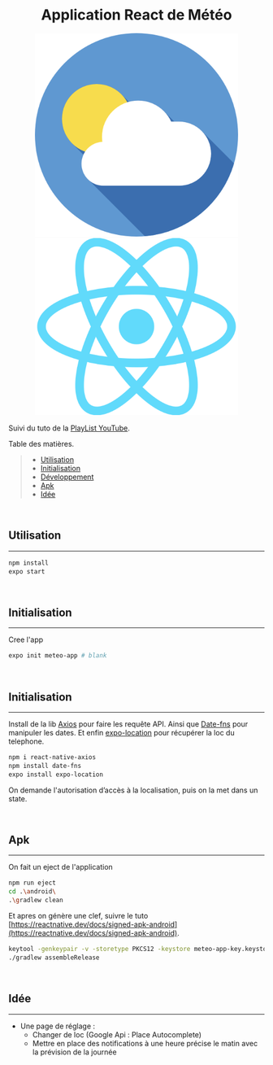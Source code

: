 <h1 align="center">Application React de Météo</h1>

<p align="center">
    <a target="_blank"><img src="./assets/meteo-logo.png" width="400"></a>
    <a target="_blank"><img src="./assets/react-icon.svg.png" width="400"></a>
</p>

Suivi du tuto de la [PlayList YouTube](https://youtu.be/jte3AQRPj_8).


Table des matières.
> * [Utilisation](#Utilisation)
> * [Initialisation](#Initialisation)
> * [Développement](#Développement)
> * [Apk](#Apk)
> * [Idée](#Idée)


&nbsp;
## Utilisation
---

```bash
npm install
expo start
```


&nbsp;
## Initialisation
---

Cree l'app
```bash
expo init meteo-app # blank
```


&nbsp;
## Initialisation
---

Install de la lib [Axios](https://github.com/qiangmao/axios) pour faire les requête API. Ainsi que [Date-fns](https://github.com/date-fns/date-fns) pour manipuler les dates. Et enfin [expo-location](https://docs.expo.dev/versions/latest/sdk/location/) pour récupérer la loc du telephone.  
```bash
npm i react-native-axios
npm install date-fns
expo install expo-location
```

On demande l'autorisation d’accès à la localisation, puis on la met dans un state.  



&nbsp;
## Apk
---

On fait un eject de l'application
```bash
npm run eject
cd .\android\
.\gradlew clean
```

Et apres on génère une clef, suivre le tuto [https://reactnative.dev/docs/signed-apk-android](https://reactnative.dev/docs/signed-apk-android).
```bash
keytool -genkeypair -v -storetype PKCS12 -keystore meteo-app-key.keystore -alias meteo-app -keyalg RSA -keysize 2048 -validity 10000
./gradlew assembleRelease
```


&nbsp;
## Idée
---

- Une page de réglage :
  - Changer de loc (Google Api : Place Autocomplete)
  - Mettre en place des notifications à une heure précise le matin avec la prévision de la journée